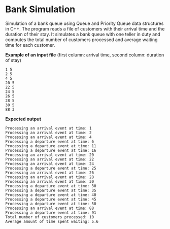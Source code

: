 # Bank Simulation
Simulation of a bank queue using Queue and Priority Queue data structures in C++.
The program reads a file of customers with their arrival time and the duration of their stay.
It simulates a bank queue with one teller in duty and computes the total number of customers processed
and average waiting time for each customer.

**Example of an input file** (first column: arrival time, second column: duration of stay)
```
1 5
2 5
4 5
20 5
22 5
24 5
26 5
28 5
30 5
88 3

```

**Expected output**
```
Processing an arrival event at time: 1
Processing an arrival event at time: 2
Processing an arrival event at time: 4
Processing a departure event at time: 6
Processing a departure event at time: 11
Processing a departure event at time: 16
Processing an arrival event at time: 20
Processing an arrival event at time: 22
Processing an arrival event at time: 24
Processing a departure event at time: 25
Processing an arrival event at time: 26
Processing an arrival event at time: 28
Processing an arrival event at time: 30
Processing a departure event at time: 30
Processing a departure event at time: 35
Processing a departure event at time: 40
Processing a departure event at time: 45
Processing a departure event at time: 50
Processing an arrival event at time: 88
Processing a departure event at time: 91
Total number of customers processed: 10
Average amount of time spent waiting: 5.6
```

